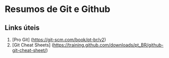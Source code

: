 # Resumos de Git e Github

## Links úteis
1. [Pro Git] (https://git-scm.com/book/pt-br/v2)
1. [Git Cheat Sheets] (https://training.github.com/downloads/pt_BR/github-git-cheat-sheet/)